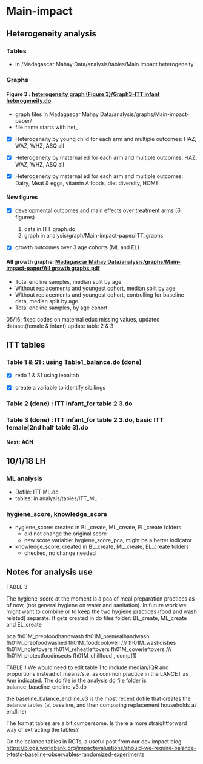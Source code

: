 # Main-impact

## Heterogeneity analysis

### Tables
- in /Madagascar Mahay Data/analysis/tables/Main impact heterogeneity

### Graphs

#### Figure 3 : [heterogeneity graph (Figure 3)/Graph3-ITT infant heterogeneity.do](https://github.com/MAHAYstudy/Main-impact/blob/basic-ITT-infant/heterogeneity%20graph%20(Figure%203)/Graph3-ITT%20infant%20heterogeneity.do)

- graph files in Madagascar Mahay Data/analysis/graphs/Main-impact-paper/
- file name starts with het_
- [x] Heterogeneity by young child for each arm and multiple outcomes: HAZ, WAZ, WHZ, ASQ all
- [x] Heterogeneity by maternal ed for each arm and multiple outcomes: HAZ, WAZ, WHZ, ASQ all
- [x] Heterogeneity by maternal ed for each arm and multiple outcomes: Dairy, Meat & eggs, vitamin A foods, diet diversity, HOME


#### New figures
- [x] developmental outcomes and main effects over treatment arms (6 figures)

  1. data in ITT graph.do
  2. graph in analysis/graph/Main-impact-paper/ITT_graphs
- [x] growth outcomes over 3 age cohorts (ML and EL)


#### All growth graphs: [Madagascar Mahay Data/analysis/graphs/Main-impact-paper/All growth graphs.pdf](https://www.dropbox.com/s/013zh3p2es5e46e/All%20growth%20graphs.pdf?dl=0)
- Total endline samples, median split by age
- Without replacements and youngest cohort, median split by age
- Without replacements and youngest cohort, controlling for baseline data, median split by age
- Total endline samples, by age cohort

05/16: 
fixed codes on maternal educ missing values, updated dataset(female & infant)
update table 2 & 3

## ITT tables

### Table 1 & S1 : using Table1_balance.do (done)
- [x] redo 1 & S1 using iebaltab
- [x] create a variable to identify sibilings


### Table 2 (done) : ITT infant_for table 2 3.do 

 
### Table 3 (done) : ITT infant_for table 2 3.do, basic ITT female(2nd half table 3).do



#### Next: ACN

## 10/1/18 LH
### ML analysis
- Dofile: ITT ML.do
- tables: in analysis/tables/ITT_ML
### hygiene_score, knowledge_score
- hygiene_score: created in BL_create, ML_create, EL_create folders
  - did not change the original score
  - new score variable: hygiene_score_pca, might be a better indicator
- knowledge_score: created in BL_create, ML_create, EL_create folders
  - checked, no change needed


## Notes for analysis use



TABLE 3

The hygiene_score at the moment is a pca of meal preparation practices as of now, (not general hygiene on water and sanitation).
In future work we might want to combine or to keep the two hygiene practices (food and wash related) separate.
It gets created in do files folder: BL_create, ML_create and EL_create
 
pca fh01M_prepfoodhandwash fh01M_premealhandwash fh01M_prepfoodwashed fh01M_foodcookwell ///
                fh01M_washdishes fh01M_noleftovers fh01M_reheatleftovers fh01M_coverleftovers ///
                fh01M_protectfoodinsects fh01M_chillfood , comp(1)


TABLE 1
We would need to edit table 1 to include median/IQR and proportions instead of means/s.e. as common practice in the LANCET as Ann indicated.
The do file in the analysis do file folder is balance_baseline_endline_v3.do

the baseline_balance_endline_v3 is the most recent dofile that creates the balance tables 
(at baseline, and then comparing replacement households at endline)


The format tables are a bit cumbersome. Is there a more straightforward way of extracting the tables?
 
On the balance tables in RCTs, a useful post from our dev impact blog https://blogs.worldbank.org/impactevaluations/should-we-require-balance-t-tests-baseline-observables-randomized-experiments
